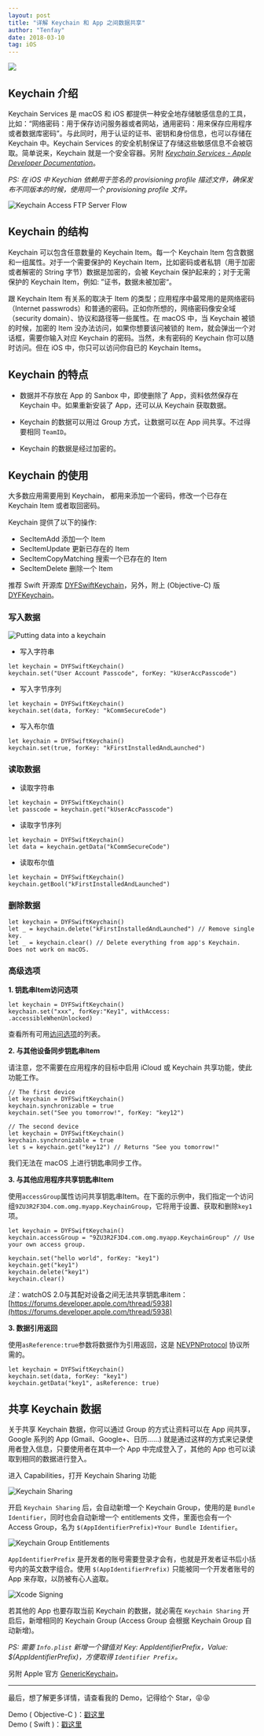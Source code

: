 ```yaml
---
layout: post
title: "详解 Keychain 和 App 之间数据共享"
author: "Tenfay"
date: 2018-03-10
tag: iOS
---
```


![](https://itenfay.github.io/images/keychain/keychain_services.png)

## Keychain 介绍

Keychain Services 是 macOS 和 iOS 都提供一种安全地存储敏感信息的工具，比如：“网络密码：用于保存访问服务器或者网站，通用密码：用来保存应用程序或者数据库密码”。与此同时，用于认证的证书、密钥和身份信息，也可以存储在 Keychain 中。Keychain Services 的安全机制保证了存储这些敏感信息不会被窃取。简单说来，Keychain 就是一个安全容器。另附 *[Keychain Services - Apple Developer Documentation](https://developer.apple.com/documentation/security/keychain_services)*。

*PS: 在 iOS 中 Keychian 依赖用于签名的 provisioning profile 描述文件，确保发布不同版本的时候，使用同一个 provisioning profile 文件。*

![Keychain Access FTP Server Flow](https://itenfay.github.io/images/keychain/keychain_access_ftp_server_flow.png)

## Keychain 的结构

Keychain 可以包含任意数量的 Keychain Item。每一个 Keychain Item 包含数据和一组属性。对于一个需要保护的 Keychain Item，比如密码或者私钥（用于加密或者解密的 String 字节）数据是加密的，会被 Keychain 保护起来的；对于无需保护的 Keychain Item，例如: ”证书，数据未被加密“。

跟 Keychain Item 有关系的取决于 Item 的类型；应用程序中最常用的是网络密码（Internet passwrods）和普通的密码。正如你所想的，网络密码像安全域（security domain）、协议和路径等一些属性。在 macOS 中，当 Keychain 被锁的时候，加密的 Item 没办法访问，如果你想要该问被锁的 Item，就会弹出一个对话框，需要你输入对应 Keychain 的密码。当然，未有密码的 Keychain 你可以随时访问。但在 iOS 中，你只可以访问你自已的 Keychain Items。

## Keychain 的特点

- 数据并不存放在 App 的 Sanbox 中，即使删除了 App，资料依然保存在 Keychain 中。如果重新安装了 App，还可以从 Keychain 获取数据。

- Keychain 的数据可以用过 Group 方式，让数据可以在 App 间共享。不过得要相同 `TeamID`。

- Keychain 的数据是经过加密的。

## Keychain 的使用 

大多数应用需要用到 Keychain， 都用来添加一个密码，修改一个已存在 Keychain Item 或者取回密码。

Keychain 提供了以下的操作:

- SecItemAdd 添加一个 Item
- SecItemUpdate 更新已存在的 Item
- SecItemCopyMatching 搜索一个已存在的 Item
- SecItemDelete 删除一个 Item

推荐 Swift 开源库 [DYFSwiftKeychain](https://github.com/itenfay/DYFSwiftKeychain)，另外，附上 (Objective-C) 版 [DYFKeychain](https://github.com/itenfay/DYFKeychain)。

### 写入数据

![Putting data into a keychain](https://itenfay.github.io/images/keychain/putting_data_into_keychain.png)

- 写入字符串

```
let keychain = DYFSwiftKeychain()
keychain.set("User Account Passcode", forKey: "kUserAccPasscode")
```

- 写入字节序列

```
let keychain = DYFSwiftKeychain()
keychain.set(data, forKey: "kCommSecureCode")
```

- 写入布尔值

```
let keychain = DYFSwiftKeychain()
keychain.set(true, forKey: "kFirstInstalledAndLaunched")
```

### 读取数据

- 读取字符串

```
let keychain = DYFSwiftKeychain()
let passcode = keychain.get("kUserAccPasscode")
```

- 读取字节序列

```
let keychain = DYFSwiftKeychain()
let data = keychain.getData("kCommSecureCode")
```

- 读取布尔值

```
let keychain = DYFSwiftKeychain()
keychain.getBool("kFirstInstalledAndLaunched")
```

### 删除数据

```
let keychain = DYFSwiftKeychain()
let _ = keychain.delete("kFirstInstalledAndLaunched") // Remove single key.
let _ = keychain.clear() // Delete everything from app's Keychain. Does not work on macOS.
```

### 高级选项

**1. 钥匙串Item访问选项**

```
let keychain = DYFSwiftKeychain()
keychain.set("xxx", forKey:"Key1", withAccess: .accessibleWhenUnlocked)
```

查看所有可用[访问选项](https://github.com/itenfay/DYFSwiftKeychain/blob/master/SwiftKeychain/DYFSwiftKeychain.swift)的列表。

**2. 与其他设备同步钥匙串Item**

请注意，您不需要在应用程序的目标中启用 iCloud 或 Keychain 共享功能，使此功能工作。

```
// The first device
let keychain = DYFSwiftKeychain()
keychain.synchronizable = true
keychain.set("See you tomorrow!", forKey: "key12")

// The second device
let keychain = DYFSwiftKeychain()
keychain.synchronizable = true
let s = keychain.get("key12") // Returns "See you tomorrow!"
```

我们无法在 macOS 上进行钥匙串同步工作。

**3. 与其他应用程序共享钥匙串Item**

使用`accessGroup`属性访问共享钥匙串Item。在下面的示例中，我们指定一个访问组`9ZU3R2F3D4.com.omg.myapp.KeychainGroup`，它将用于设置、获取和删除`key1`项。

```
let keychain = DYFSwiftKeychain()
keychain.accessGroup = "9ZU3R2F3D4.com.omg.myapp.KeychainGroup" // Use your own access group.

keychain.set("hello world", forKey: "key1")
keychain.get("key1")
keychain.delete("key1")
keychain.clear()
```

*注*：watchOS 2.0与其配对设备之间无法共享钥匙串item：[https://forums.developer.apple.com/thread/5938](https://forums.developer.apple.com/thread/5938)

**3. 数据引用返回**

使用`asReference:true`参数将数据作为引用返回，这是 [NEVPNProtocol](https://developer.apple.com/documentation/networkextension/nevpnprotocol) 协议所需的。

```
let keychain = DYFSwiftKeychain()
keychain.set(data, forKey: "key1")
keychain.getData("key1", asReference: true)
```

## 共享 Keychain 数据

关于共享 Keychain 数据，你可以通过 Group 的方式让资料可以在 App 间共享，Google 系列的 App (Gmail、Google+、日历……) 就是通过这样的方式来记录使用者登入信息，只要使用者在其中一个 App 中完成登入了，其他的 App 也可以读取到相同的数据进行登入。

进入 Capabilities，打开 Keychain Sharing 功能

![Keychain Sharing](https://itenfay.github.io/images/keychain/keychain_sharing.png)

开启 `Keychain Sharing` 后，会自动新增一个 Keychain Group，使用的是 `Bundle Identifier`，同时也会自动新增一个 entitlements 文件，里面也会有一个 Access Group，名为 `$(AppIdentifierPrefix)+Your Bundle Identifier`。

![Keychain Group Entitlements](https://itenfay.github.io/images/keychain/keychain_group_entitlements.png)

`AppIdentifierPrefix` 是开发者的账号需要登录才会有，也就是开发者证书后小括号内的英文数字组合。使用 `$(AppIdentifierPrefix)` 只能被同一个开发者账号的 App 来存取，以防被有心人盗取。

![Xcode Signing](https://itenfay.github.io/images/keychain/xcode_signing.png)

若其他的 App 也要存取当前 Keychain 的数据，就必需在 `Keychain Sharing` 开启后，新增相同的 Keychain Group (Access Group 会根据 Keychain Group 自动新增)。

*PS: 需要 `Info.plist` 新增一个键值对 Key: AppIdentifierPrefix，Value: $(AppIdentifierPrefix)，方便取得 `Identifier Prefix`。*

另附 Apple 官方 [GenericKeychain](https://developer.apple.com/library/archive/samplecode/GenericKeychain/Introduction/Intro.html#//apple_ref/doc/uid/DTS40007797)。

---

最后，想了解更多详情，请查看我的 Demo，记得给个 Star，😝😝

Demo ( Objective-C )：[戳这里](https://github.com/itenfay/DYFSwiftKeychain) <br >
Demo ( Swift )：[戳这里](https://github.com/itenfay/DYFKeychain)
